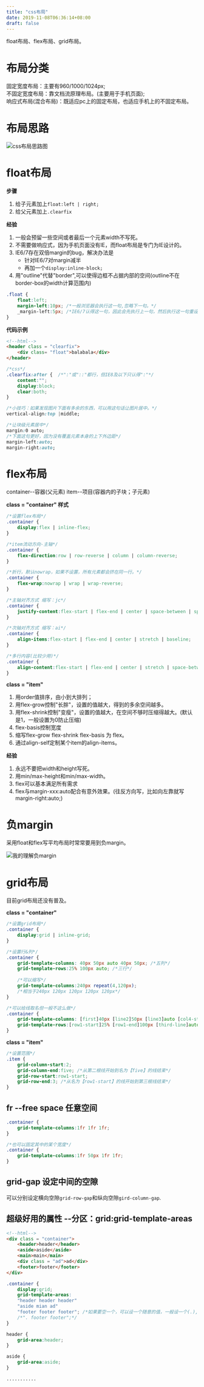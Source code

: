 ```yaml
---
title: "css布局"
date: 2019-11-08T06:36:14+08:00
draft: false
---
```


float布局、flex布局、grid布局。

# 布局分类
固定宽度布局：主要有960/1000/1024px;  
不固定宽度布局：靠文档流原理布局。(主要用于手机页面);  
响应式布局(混合布局)：既适应pc上的固定布局，也适应手机上的不固定布局。

# 布局思路

![css布局思路图](/images/css布局思路.png)

# float布局

**步骤**
1. 给子元素加上`float:left | right;`
2. 给父元素加上`.clearfix`

**经验**
1. 一般会预留一些空间或者最后一个元素width不写死。
2. 不需要做响应式，因为手机页面没有IE，而float布局是专门为IE设计的。
3. IE6/7存在双倍margin的bug，解决办法是
   * 针对IE6/7对margin减半
   * 再加一个`display:inline-block;`
4. 用"outline"代替"border",可以使得边框不占据内部的空间(outline不在border-box的width计算范围内)

~~~css
.float {
    float:left;
    margin-left:10px; /*一般浏览器会执行这一句,忽略下一句。*/
    _margin-left:5px; /*IE6/7认得这一句，因此会先执行上一句，然后执行这一句重设margin，注意下划线_*/
}
~~~

**代码示例**
~~~html
<!--html-->
<header class = "clearfix">
    <div class= "float">balabala</div>
</header>
~~~

~~~css
/*css*/
.clearfix:after {  /*":"或"::"都行，但IE8及以下只认得":"*/
    content:"";
    display:block;
    clear:both;
}
~~~

~~~css
/*小技巧：如果发现图片下面有多余的东西，可以用这句话让图片居中。*/
vertical-align:top |middle;

/*让块级元素居中*/
margin:0 auto;
/*下面这句更好，因为没有覆盖元素本身的上下外边距*/
margin-left:auto;
margin-right:auto;
~~~

# flex布局

container--容器(父元素) item--项目(容器内的子块；子元素)

**class = "container" 样式**

~~~css
/*设置flex布局*/
.container {
    display:flex | inline-flex;
}

/*item流动方向-主轴*/
.container {
    flex-direction:row | row-reverse | column | column-reverse;
}

/*折行，默认nowrap，如果不设置，所有元素都会挤在同一行。*/
.container {
    flex-wrap:nowrap | wrap | wrap-reverse;
}

/*主轴对齐方式 缩写：jc*/
.container {
    justify-content:flex-start | flex-end | center | space-between | space-around | space-evenly;
}

/*次轴对齐方式 缩写：ai*/
.container {
    align-items:flex-start | flex-end | center | stretch | baseline;
}

/*多行内容(比较少用)*/
.container {
    align-content:flex-start | flex-end | center | stretch | space-between | space-around;
}
~~~

**class = "item"**
1. 用order值排序，由小到大排列；
2. 用flex-grow控制"长胖"，设置的值越大，得到的多余空间越多。
3. 用flex-shrink控制"变瘦"，设置的值越大，在空间不够时压缩得越大。(默认是1，一般设置为0防止压缩)
4. flex-basis控制宽度
5. 缩写flex-grow flex-shrink flex-basis 为 flex。
6. 通过align-self定制某个item的align-items。

**经验**
1. 永远不要把width和height写死。
2. 用min/max-height和min/max-width。 
3. flex可以基本满足所有需求
4. flex与margin-xxx:auto配合有意外效果。(往反方向写，比如向左靠就写margin-right:auto;)

# 负margin
采用float和flex写平均布局时常常要用到负margin。

![我的理解负margin](/images/-margin.jpg)

# grid布局

目前grid布局还没有普及。

**class = "container"**
~~~css
/*设置grid布局*/
.container {
    display:grid | inline-grid;
}

/*设置行&列*/
.container {
    grid-template-columns: 40px 50px auto 40px 50px; /*五列*/
    grid-template-rows:25% 100px auto; /*三行*/
    
    /*可以缩写*/
    grid-template-columns:240px repeat(4,120px); 
    /*相当于240px 120px 120px 120px 120px*/
}

/*可以给线取名但一般不这么做*/
.container {
    grid-template-columns: [first]40px [line2]50px [line3]auto [col4-start]40px [five]50px [end]; /*五列*/
    grid-template-rows:[row1-start]25% [row1-end]100px [third-line]auto [last-line]; /*三行*/
}
~~~

**class = "item"**

~~~css
/*设置范围*/
.item {
    grid-column-start:2;
    grid-column-end:five; /*从第二根线开始到名为【five】的线结束*/
    grid-row-start:row1-start;
    grid-row-end:3; /*从名为【row1-start】的线开始到第三根线结束*/
}
~~~

## fr --free space 任意空间
~~~css
.container {
    grid-template-columns:1fr 1fr 1fr;
}

/*也可以固定其中的某个宽度*/
.container {
    grid-template-columns:1fr 50px 1fr 1fr;
}
~~~

## grid-gap 设定中间的空隙

可以分别设定横向空隙`grid-row-gap`和纵向空隙`gird-column-gap`.

## 超级好用的属性 --分区：grid:grid-template-areas
~~~html
<!--html-->
<div class = "container">
    <header>header</header>
    <aside>aside</aside>
    <main>main</main>
    <div class = "ad">ad</div>
    <footer>footer</footer>
</div>
~~~

~~~css
.container {
    display:grid;
    grid-template-areas:
    "header header header"
    "aside mian ad"
    "footer footer footer"; /*如果要空一个，可以设一个随意的值，一般设一个(.),如下*/
    /*". footer footer";*/
}

header {
    grid-area:header;
}

aside {
    grid-area:aside;
}

...........

~~~

